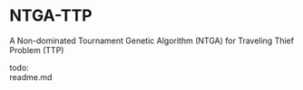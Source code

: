 # NTGA-TTP
A Non-dominated Tournament Genetic Algorithm (NTGA) for Traveling Thief Problem (TTP) <br/>

todo: <br/>
readme.md